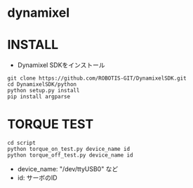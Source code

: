 # dynamixel

# INSTALL

* Dynamixel SDKをインストール

```
git clone https://github.com/ROBOTIS-GIT/DynamixelSDK.git
cd DynamixelSDK/python
python setup.py install
pip install argparse
```

# TORQUE TEST

```
cd script
python torque_on_test.py device_name id
python torque_off_test.py device_name id
```

* device_name: "/dev/ttyUSB0" など
* id: サーボのID